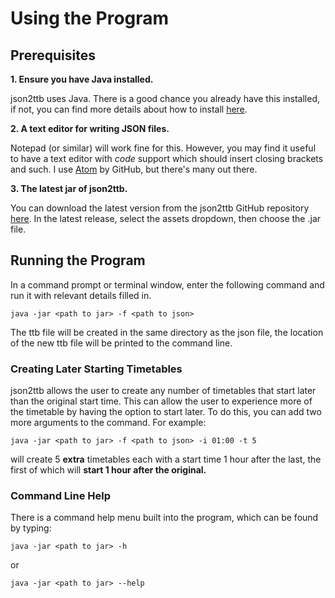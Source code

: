 # Using the Program

## Prerequisites

**1. Ensure you have Java installed.**

json2ttb uses Java. There is a good chance you already have this installed, if not, you can find more details about how to install [here](https://java.com/en/download/help/download_options.html).

**2. A text editor for writing JSON files.**

Notepad (or similar) will work fine for this. However, you may find it useful to have a text editor with *code* support which should insert closing brackets and such. I use [Atom](https://atom.io/) by GitHub, but there's many out there.

**3. The latest jar of json2ttb.**

You can download the latest version from the json2ttb GitHub repository [here](https://github.com/Railway-Op-Sim/ros-json2ttb/releases). In the latest release, select the assets dropdown, then choose the .jar file.

## Running the Program

In a command prompt or terminal window, enter the following command and run it with relevant details filled in.

    java -jar <path to jar> -f <path to json>

The ttb file will be created in the same directory as the json file, the location of the new ttb file will be printed to the command line.

### Creating Later Starting Timetables

json2ttb allows the user to create any number of timetables that start later than the original start time. This can allow the user to experience more of the timetable by having the option to start later. To do this, you can add two more arguments to the command. For example:

    java -jar <path to jar> -f <path to json> -i 01:00 -t 5

will create 5 **extra** timetables each with a start time 1 hour after the last, the first of which will **start 1 hour after the original.** 

### Command Line Help

There is a command help menu built into the program, which can be found by typing:

    java -jar <path to jar> -h

or

    java -jar <path to jar> --help
